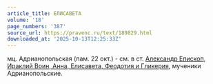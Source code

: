 ```yaml
---
article_title: ЕЛИСАВЕТА
volume: '18'
page_numbers: '387'
source_url: https://pravenc.ru/text/189829.html
downloaded_at: '2025-10-13T12:25:33Z'
---
```


мц. Адрианопольская (пам. 22 окт.) - см. в ст. [Александр Епископ, Ираклий Воин, Анна, Елисавета, Феодотия и Гликерия](<https://pravenc.ru/text/Александр Епископ  Ираклий Воин  Анна  Елисавета  Феодотия и Гликерия.html>), мученики Адрианопольские.
